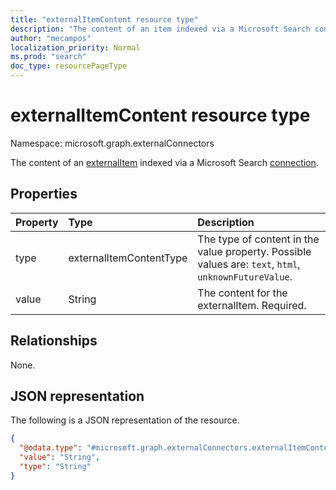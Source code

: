 ```yaml
---
title: "externalItemContent resource type"
description: "The content of an item indexed via a Microsoft Search connection."
author: "mecampos"
localization_priority: Normal
ms.prod: "search"
doc_type: resourcePageType
---
```


# externalItemContent resource type

Namespace: microsoft.graph.externalConnectors

The content of an [externalItem](externalconnector-externalitem.md) indexed via a Microsoft Search [connection](externalconnector-externalconnection.md).

## Properties
|Property|Type|Description|
|:---|:---|:---|
|type|externalItemContentType|The type of content in the value property. Possible values are: `text`, `html`, `unknownFutureValue`.|
|value|String|The content for the externalItem. Required.|

## Relationships
None.

## JSON representation
The following is a JSON representation of the resource.
<!-- {
  "blockType": "resource",
  "@odata.type": "microsoft.graph.externalConnectors.externalItemContent"
}
-->
``` json
{
  "@odata.type": "#microsoft.graph.externalConnectors.externalItemContent",
  "value": "String",
  "type": "String"
}
```

